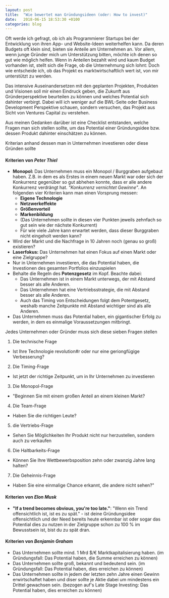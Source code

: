 ```yaml
---
layout: post
title:  "Wie bewertet man Gründungsideen (oder: How to invest)"
date:   2018-06-15 18:53:30 +0100
categories: blog
---
```


Oft werde ich gefragt, ob ich als Programmierer Startups bei der Entwicklung von ihren App- und Website-Ideen weiterhelfen kann. Da deren Budgets oft klein sind, bieten sie Anteile am Unternehmen an. Vor allem, wenn junge Gründer mich um Unterstützung bitten, möchte ich denen so gut wie möglich helfen. Wenn in Anteilen bezahlt wird und kaum Budget vorhanden ist, stellt sich die Frage, ob die Unternehmung sich lohnt: Doch wie entscheide ich, ob das Projekt es marktwirtschaftlich wert ist, von mir unterstützt zu werden.

Das intensive Auseinandersetzen mit den geplanten Projekten, Produkten und Visionen soll mir einen Eindruck geben, die Zukunft aus Gründerperspektive beurteilen zu können und welches Potential sich dahinter verbirgt. Dabei will ich weniger auf die BWL-Seite oder Business Development Perspektive schauen, sondern versuchen, das Projekt aus Sicht von Ventures Capital zu verstehen.

Aus meinen Gedanken darüber ist eine Checklist entstanden, welche Fragen man sich stellen sollte, um das Potential einer Gründungsidee bzw. dessen Produkt dahinter einschätzen zu können.



Kriterian anhand dessen man in Unternehmen investieren oder diese Gründen sollte


#### Kriterien von *Peter Thiel*

* **Monopol:** Das Unternehmen muss ein Monopol / Burggraben aufgebaut haben. Z.B. in dem es als Erstes in einem neuen Markt war oder sich der Konkurrenz gegenüber so gut abhehen konnte, dass er alle andere Konkurrenz verdrängt hat. *"Konkurrenz vernichtet Gewinne"*. An folgenden vier Kriterien kann man einen Vorsprung messen:
  * **Eigene Technologie**
  * **Netzwerkeffekte**
  * **Größenvorteil**
  * **Markenbildung**
  * (Das Unternehmen sollte in diesen vier Punkten jeweils zehnfach so gut sein wie der nächste Konkurrent)
  * Für wie viele Jahre kann erwartet werden, dass dieser Burggraben nicht eingeholt werden kann?
* Wird der Markt und die Nachfrage in 10 Jahren noch (genau so groß) existieren?
* **Laserfokus:** Das Unternehmen hat einen Fokus auf einen Markt oder eine Zielgruppe?
* Nur in Unternehmen investieren, die das Potential haben, die Investionen des gesamten Portfolios einzuspielen
* Behalte die Regeln des **Potenzgesetz** im Kopf. Beachte dabei:
  * Das Unternehmen ist in einem Markt unterwegs, der mit Abstand besser als alle Anderen.
  * Das Unternehmen hat eine Vertriebsstrategie, die mit Abstand besser als alle Anderen.
  * Auch das Timing von Entscheidungen folgt dem Potentgesetz, weshalb manche Zeitpunkte mit Abstand wichtiger sind als alle Anderen.
* Das Unternehmen muss das Potential haben, ein gigantischer Erfolg zu werden, in dem es einmalige Voraussetzungen mitbringt.

Jedes Unternehmen oder Gründer muss sich diese sieben Fragen stellen

1. Die technische Frage
  * Ist Ihre Technologie revolution#r oder nur eine geriongfügige Verbesserung?
2. Die Timing-Frage
  * Ist jetzt der richtige Zeitpunkt, um in Ihr Unternehmen zu investieren
3. Die Monopol-Frage
  * "Beginnen Sie mit einem großen Anteil an einem kleinen Markt?
4. Die Team-Frage
  * Haben Sie die richtigen Leute?
5. die Vertriebs-Frage
  * Sehen Sie Möglichkeiten Ihr Produkt nicht nur herzustellen, sondern auch zu verkaufen
6. Die Haltbarkeits-Frage
  * Können Sie Ihre Wettbewerbsposition zehn oder zwanzig Jahre lang halten?
7. Die Geheinnis-Frage
  * Haben Sie eine einmalige Chance erkannt, die andere nicht sehen?"
  
  
#### Kriterien von *Elon Musk*
* **"If a trend becomes obvious, you're too late."**: "Wenn ein Trend offensichtlich ist, ist es zu spät." - ist deine Gründungsidee offensichtlich und der Need bereits heute erkennbar ist oder sogar das Potential dies zu nutzen in der Zielgruppe schon zu 100 % im Bewusstsein ist, bist du zu spät dran.


#### Kriterien von *Benjamin Graham*
* Das Unternehmen sollte mind. 1 Mrd $/€ Marktkapitalisierung haben. (im Gründungsfall: Das Potential haben, die Summe erreichen zu können)
* Das Unternehmen sollte groß, bekannt und bedeutend sein. (im Gründungsfall: Das Potential haben, dies erreichen zu können)
* Das Unternehmen sollte in jedem der letzten zehn Jahre einen Gewinn erwirtschaftet haben und diser sollte je Aktie dabei um mindestens ein Drittel gewachsen sein. (bezogen auf's Late Stage Investing: Das Potential haben, dies erreichen zu können)


  
